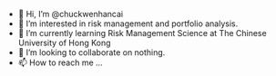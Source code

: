 - 👋 Hi, I’m @chuckwenhancai
- 👀 I’m interested in risk management and portfolio analysis.
- 🌱 I’m currently learning Risk Management Science at The Chinese University of Hong Kong
- 💞️ I’m looking to collaborate on nothing.
- 📫 How to reach me ...

<!---
chuckwenhancai/chuckwenhancai is a ✨ special ✨ repository because its `README.md` (this file) appears on your GitHub profile.
You can click the Preview link to take a look at your changes.
--->
